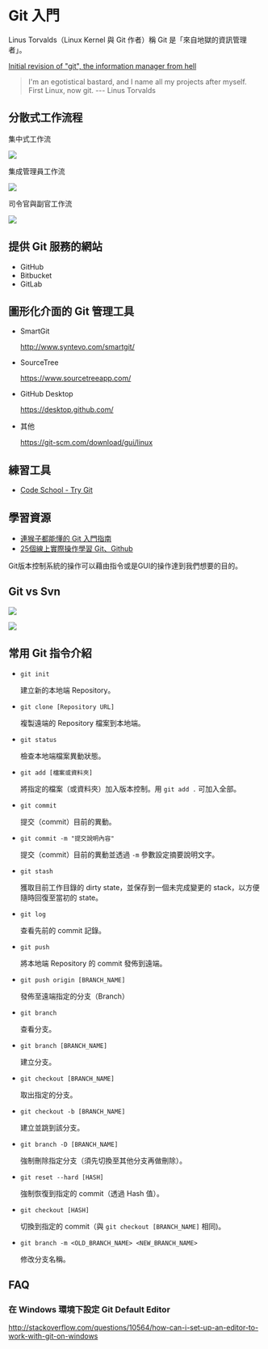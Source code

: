 # Git 入門

Linus Torvalds（Linux Kernel 與 Git 作者）稱 Git 是「來自地獄的資訊管理者」。

[Initial revision of "git", the information manager from hell](https://github.com/git/git/commit/e83c5163316f89bfbde7d9ab23ca2e25604af290)

> I'm an egotistical bastard, and I name all my projects after myself. First Linux, now git.	--- Linus Torvalds


## 分散式工作流程

集中式工作流

![](assets/README-e17cb.png)

集成管理員工作流

![](assets/README-de6f6.png)

司令官與副官工作流

![](assets/README-4016a.png)

## 提供 Git 服務的網站

* GitHub
* Bitbucket
* GitLab

## 圖形化介面的 Git 管理工具

* SmartGit

   http://www.syntevo.com/smartgit/

* SourceTree

   https://www.sourcetreeapp.com/

* GitHub Desktop

   https://desktop.github.com/

* 其他

   https://git-scm.com/download/gui/linux

## 練習工具

* [Code School - Try Git](https://try.github.io/)

## 學習資源

* [連猴子都能懂的 Git 入門指南](https://backlogtool.com/git-guide/tw/)
* [25個線上實際操作學習 Git、Github](https://blog.longwin.com.tw/2013/01/git-github-code-school-2013/)

Git版本控制系統的操作可以藉由指令或是GUI的操作達到我們想要的目的。

## Git vs Svn

![](assets/git-transport.png)

![](assets/svn-transport.png)

## 常用 Git 指令介紹

* `git init`

  建立新的本地端 Repository。

* `git clone [Repository URL]`

  複製遠端的 Repository 檔案到本地端。

* `git status`

   檢查本地端檔案異動狀態。

* `git add [檔案或資料夾]`

   將指定的檔案（或資料夾）加入版本控制。用 `git add .` 可加入全部。

* `git commit`

   提交（commit）目前的異動。

* `git commit -m "提交說明內容"`

   提交（commit）目前的異動並透過 `-m` 參數設定摘要說明文字。

* `git stash`

   獲取目前工作目錄的 dirty state，並保存到一個未完成變更的 stack，以方便隨時回復至當初的 state。

* `git log`

   查看先前的 commit 記錄。

* `git push`

   將本地端 Repository 的 commit 發佈到遠端。

* `git push origin [BRANCH_NAME]`

   發佈至遠端指定的分支（Branch）

* `git branch`

   查看分支。

* `git branch [BRANCH_NAME]`

   建立分支。

* `git checkout [BRANCH_NAME]`

   取出指定的分支。

* `git checkout -b [BRANCH_NAME]`

   建立並跳到該分支。

* `git branch -D [BRANCH_NAME]`

   強制刪除指定分支（須先切換至其他分支再做刪除）。

* `git reset --hard [HASH]`

   強制恢復到指定的 commit（透過 Hash 值）。

* `git checkout [HASH]`

   切換到指定的 commit（與 `git checkout [BRANCH_NAME]` 相同)。

* `git branch -m <OLD_BRANCH_NAME> <NEW_BRANCH_NAME>`

   修改分支名稱。

## FAQ

### 在 Windows 環境下設定 Git Default Editor

http://stackoverflow.com/questions/10564/how-can-i-set-up-an-editor-to-work-with-git-on-windows
